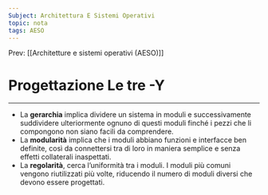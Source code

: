 ```yaml
---
Subject: Architettura E Sistemi Operativi
topic: nota
tags: AESO
---
```


Prev: [[Architetture e sistemi operativi (AESO)]]

# Progettazione Le tre -Y
---
- La **gerarchia** implica dividere un sistema in moduli e successivamente suddividere ulteriormente ognuno di questi moduli finché i pezzi che li compongono non siano facili da comprendere.
- La **modularità** implica che i moduli abbiano funzioni e interfacce ben definite, così da connettersi tra di loro in maniera semplice e senza effetti collaterali inaspettati.
- La **regolarità**, cerca l’uniformità tra i moduli. I moduli più comuni
vengono riutilizzati più volte, riducendo il numero di moduli diversi che
devono essere progettati.
